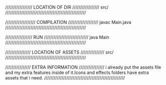 
///////////////// LOCATION OF DIR /////////////////
src/
///////////////////////////////////////////////////


/////////////////// COMPILATION ///////////////////
javac Main.java
///////////////////////////////////////////////////

/////////////////  RUN ////////////////////////////
java Main
///////////////////////////////////////////////////

//////////////// LOCATION OF ASSETS ///////////////
src/
///////////////////////////////////////////////////

//////////////// EXTRA INFORMATION ////////////////
i already put the assets file and my extra features
inside of it.Icons and effects folders have extra
assets that i need.
///////////////////////////////////////////////////
